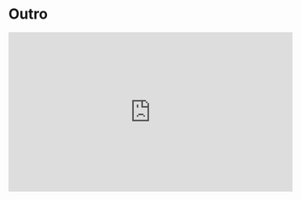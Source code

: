 # Outro

<iframe width="560" height="315" src="https://www.youtube.com/embed/r4EFSg4jQaY" title="YouTube video player" frameborder="0" allow="accelerometer; autoplay; clipboard-write; encrypted-media; gyroscope; picture-in-picture; web-share" allowfullscreen></iframe>